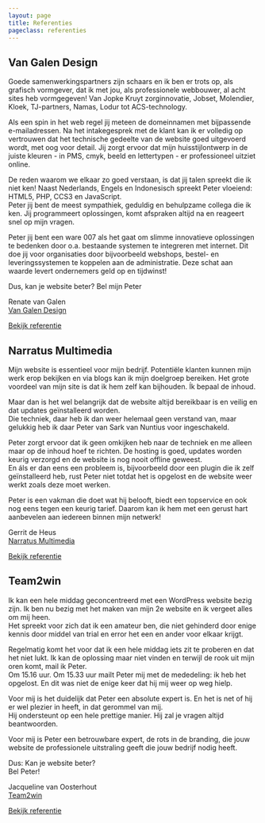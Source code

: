 ```yaml
---
layout: page
title: Referenties
pageclass: referenties
---
```


## Van Galen Design

<div class="content" id="01" markdown="1">

Goede samenwerkingspartners zijn schaars en ik ben er trots op, als grafisch vormgever, dat ik met jou, als professionele webbouwer, al acht sites heb vormgegeven! Van Jopke Kruyt zorginnovatie, Jobset, Molendier, Kloek, TJ-partners, Namas, Lodur tot ACS-technology.


Als een spin in het web regel jij meteen de domeinnamen met bijpassende e-mailadressen. Na het intakegesprek met de klant kan ik er volledig op vertrouwen dat het technische gedeelte van de website goed uitgevoerd wordt, met oog voor detail. Jij zorgt ervoor dat mijn huisstijlontwerp in de juiste kleuren - in PMS, cmyk, beeld en lettertypen - er professioneel uitziet online.


De reden waarom we elkaar zo goed verstaan, is dat jij talen spreekt die ik niet ken! Naast Nederlands, Engels en Indonesisch spreekt Peter vloeiend: HTML5, PHP, CCS3 en JavaScript.  
Peter jij bent de meest sympathiek, geduldig en behulpzame collega die ik ken. Jij programmeert oplossingen, komt afspraken altijd na en reageert snel op mijn vragen.


Peter jij bent een ware 007 als het gaat om slimme innovatieve oplossingen te bedenken door o.a. bestaande systemen te integreren met internet. Dit doe jij voor organisaties door bijvoorbeeld webshops, bestel- en leveringssystemen te koppelen aan de administratie. Deze schat aan waarde levert ondernemers geld op en tijdwinst!


Dus, kan je website beter? Bel mijn Peter


Renate van Galen  
[Van Galen Design](http://www.vangalendesign.eu/)

</div>
<a href="#"  class="button" onclick="leesMeer('01',this);">Bekijk referentie</a>

## Narratus Multimedia

<div class="content" id="02" markdown="1">

Mijn website is essentieel voor mijn bedrijf. Potentiële klanten kunnen mijn werk erop bekijken en via blogs kan ik mijn doelgroep bereiken. Het grote voordeel van mijn site is dat ik hem zelf kan bijhouden. Ík bepaal de inhoud.


Maar dan is het wel belangrijk dat de website altijd bereikbaar is en veilig en dat updates geïnstalleerd worden.   
Die techniek, daar heb ik dan weer helemaal geen verstand van, maar gelukkig heb ik daar Peter van Sark van Nuntius voor ingeschakeld.


Peter zorgt ervoor dat ik geen omkijken heb naar de techniek en me alleen maar op de inhoud hoef te richten. De hosting is goed, updates worden keurig verzorgd en de website is nog nooit offline geweest.  
En áls er dan eens een probleem is, bijvoorbeeld door een plugin die ik zelf geïnstalleerd heb, rust Peter niet totdat het is opgelost en de website weer werkt zoals deze moet werken.


Peter is een vakman die doet wat hij belooft, biedt een topservice en ook nog eens tegen een keurig tarief. Daarom kan ik hem met een gerust hart aanbevelen aan iedereen binnen mijn netwerk!


Gerrit de Heus  
[Narratus Multimedia](https://www.narratusmultimedia.nl)

</div>

<a href="#" class="button" onclick="leesMeer('02',this);">Bekijk referentie</a>


<div class="content" id="03" markdown="1">

## Team2win

Ik kan een hele middag geconcentreerd met een WordPress website bezig zijn. Ik ben nu bezig met het maken van mijn 2e website en ik vergeet alles om mij heen.  
Het spreekt voor zich dat ik een amateur ben, die niet gehinderd door enige kennis door middel van trial en error het een en ander voor elkaar krijgt.


Regelmatig komt het voor dat ik een hele middag iets zit te proberen en dat het niet lukt. Ik kan de oplossing maar niet vinden en terwijl de rook uit mijn oren komt, mail ik Peter.  
Om 15.16 uur. Om 15.33 uur mailt Peter mij met de mededeling: ik heb het opgelost. En dit was niet de enige keer dat hij mij weer op weg hielp.


Voor mij is het duidelijk dat Peter een absolute expert is. En het is net of hij er wel plezier in heeft, in dat gerommel van mij.  
Hij ondersteunt op een hele prettige manier. Hij zal je vragen altijd beantwoorden.


Voor mij is Peter een betrouwbare expert, de rots in de branding, die jouw website de professionele uitstraling geeft die jouw bedrijf nodig heeft.


Dus: Kan je website beter?  
Bel Peter!

Jacqueline van Oosterhout  
[Team2win](http://www.team2win.nl)

</div>

<a href="#" class="button" onclick="leesMeer('03',this);">Bekijk referentie</a>